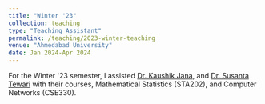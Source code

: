 ```yaml
---
title: "Winter '23"
collection: teaching
type: "Teaching Assistant"
permalink: /teaching/2023-winter-teaching
venue: "Ahmedabad University"
date: Jan 2024-Apr 2024
---
```

For the Winter '23 semester, I assisted [Dr. Kaushik Jana](https://ahduni.edu.in/academics/schools-centres/school-of-arts-and-sciences/faculty/kaushik-jana/), and [Dr. Susanta Tewari](https://ahduni.edu.in/academics/schools-centres/school-of-arts-and-sciences/faculty/susanta-tewari/) with their courses, Mathematical Statistics (STA202), and Computer Networks (CSE330).

